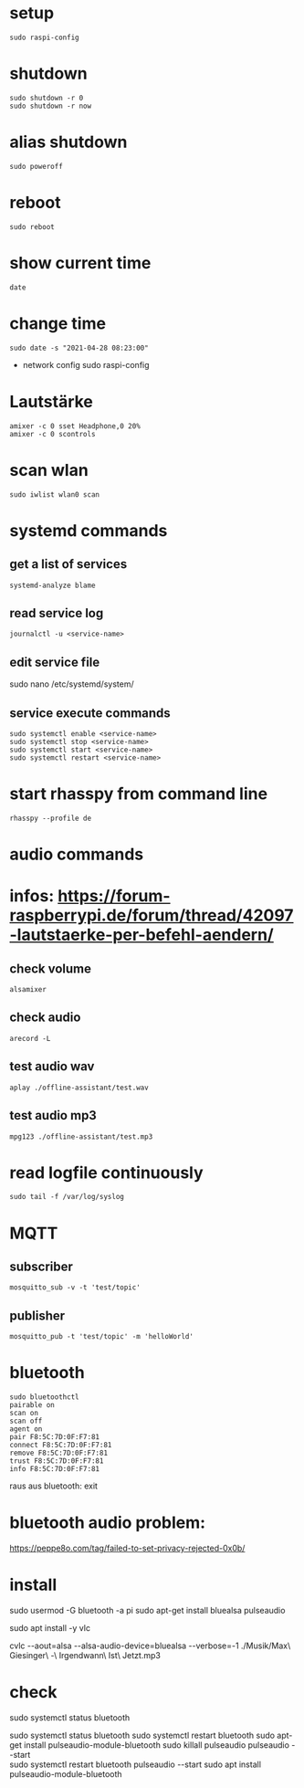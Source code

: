 # setup
    sudo raspi-config

# shutdown
    sudo shutdown -r 0
    sudo shutdown -r now

# alias shutdown
    sudo poweroff

# reboot
    sudo reboot

# show current time
    date

# change time
    sudo date -s "2021-04-28 08:23:00"

- network config
    sudo raspi-config

# Lautstärke
    amixer -c 0 sset Headphone,0 20%
    amixer -c 0 scontrols

# scan wlan
    sudo iwlist wlan0 scan

# systemd commands
## get a list of services
    systemd-analyze blame

## read service log
    journalctl -u <service-name>

## edit service file
sudo nano /etc/systemd/system/<service-name>

## service execute commands
    sudo systemctl enable <service-name>
    sudo systemctl stop <service-name>
    sudo systemctl start <service-name>
    sudo systemctl restart <service-name>

# start rhasspy from command line
    rhasspy --profile de

# audio commands
# infos: https://forum-raspberrypi.de/forum/thread/42097-lautstaerke-per-befehl-aendern/

## check volume
    alsamixer

## check audio
    arecord -L

## test audio wav
    aplay ./offline-assistant/test.wav

## test audio mp3
    mpg123 ./offline-assistant/test.mp3

# read logfile continuously
    sudo tail -f /var/log/syslog

# MQTT
## subscriber
    mosquitto_sub -v -t 'test/topic'
## publisher
    mosquitto_pub -t 'test/topic' -m 'helloWorld'


# bluetooth
    sudo bluetoothctl
    pairable on
    scan on
    scan off
    agent on
    pair F8:5C:7D:0F:F7:81
    connect F8:5C:7D:0F:F7:81
    remove F8:5C:7D:0F:F7:81
    trust F8:5C:7D:0F:F7:81
    info F8:5C:7D:0F:F7:81


raus aus bluetooth:
    exit


# bluetooth audio problem:
https://peppe8o.com/tag/failed-to-set-privacy-rejected-0x0b/



# install
sudo usermod -G bluetooth -a pi
sudo apt-get install bluealsa pulseaudio





sudo apt install -y vlc

cvlc --aout=alsa --alsa-audio-device=bluealsa --verbose=-1 ./Musik/Max\ Giesinger\ -\ Irgendwann\ Ist\ Jetzt.mp3












# check
sudo systemctl status bluetooth




sudo systemctl status bluetooth
sudo systemctl restart bluetooth
sudo apt-get install pulseaudio-module-bluetooth
sudo killall pulseaudio
pulseaudio --start    
sudo systemctl restart bluetooth
pulseaudio --start
sudo apt install pulseaudio-module-bluetooth

